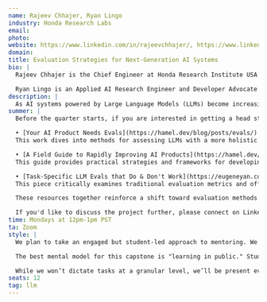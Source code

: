 ```yaml
---
name: Rajeev Chhajer, Ryan Lingo
industry: Honda Research Labs
email: 
photo: 
website: https://www.linkedin.com/in/rajeevchhajer/, https://www.linkedin.com/in/ryan-lingo/
domain: 
title: Evaluation Strategies for Next-Generation AI Systems
bio: |
  Rajeev Chhajer is the Chief Engineer at Honda Research Institute USA and leads the Software-defined Intelligence team at 99P Labs. He is a founding member of 99P Labs, a research initiative dedicated to developing sustainable technologies and innovative approaches to global challenges. His research focuses on smart city ecosystems, embedded systems, and connectivity to support sustainable and efficient mobility.

  Ryan Lingo is an Applied AI Research Engineer and Developer Advocate at 99P Labs. His work focuses on intelligent systems, with research interests in large language models, synthetic data, and applied machine learning. He has an academic background in philosophy and has held roles in data science and software engineering, with experience spanning academic research, industry, and early-stage startups.
description: |
  As AI systems powered by Large Language Models (LLMs) become increasingly pivotal in high-impact scenarios, conventional metrics such as accuracy on public datasets are no longer sufficient. This domain revolves around exploring more flexible, context-aware methodologies for evaluating system performance across diverse dimensions, including depth of reasoning, ethical alignment, user experience, and practical effectiveness. Students will investigate and prototype varied assessment methods in multiple use cases and data environments, potentially incorporating automated audits to ensure continuous model alignment with organizational norms. By designing scalable evaluation pipelines and adapting them to specific application areas, participants will work toward developing AI systems that are more transparent, responsive, and dependable in evolving real-world contexts.
summer: |
  Before the quarter starts, if you are interested in getting a head start, these three works offer advanced perspectives on evaluating large language models:

  • [Your AI Product Needs Evals](https://hamel.dev/blog/posts/evals/) by Hamel Husain  
  This work dives into methods for assessing LLMs with a more holistic lens—addressing performance from qualitative angles that go beyond standard metrics. It challenges us to think about aspects such as contextual coherence and adaptability.

  • [A Field Guide to Rapidly Improving AI Products](https://hamel.dev/blog/posts/field-guide/) by Hamel Husain  
  This guide provides practical strategies and frameworks for developing tailored evaluation pipelines. It emphasizes systematic, reproducible methods that capture nuanced performance characteristics and are well-suited for real-world scenarios.

  • [Task-Specific LLM Evals that Do & Don't Work](https://eugeneyan.com/writing/evals/) by Eugene Yan  
  This piece critically examines traditional evaluation metrics and offers alternative, context-sensitive approaches to measuring LLM performance. It highlights the importance of incorporating reasoning depth, fairness, and other ethical considerations into our testing frameworks.

  These resources together reinforce a shift toward evaluation methods that are context-aware, scalable, and aligned with the intricacies of modern language models. Focusing on these ideas will help you design and prototype robust evaluation pipelines that can address the evolving challenges in AI.

  If you'd like to discuss the project further, please connect on LinkedIn with Ryan Lingo; he would be happy to discuss further.
time: Mondays at 12pm-1pm PST
ta: Zoom
style: |
  We plan to take an engaged but student-led approach to mentoring. We'll work closely with the students throughout the project—meeting regularly, providing guidance, and being available for feedback and support. That said, we're looking for high-agency students who are excited to take ownership of their learning and direction.

  The best mental model for this capstone is "learning in public." Students will play an active role in shaping the plan and setting objectives. Rather than being given step-by-step instructions, they'll be encouraged to explore, make decisions, and figure out how to execute their ideas, with our mentorship to guide the way. We'll help them think critically, problem-solve, and communicate their process and outcomes clearly.

  While we won’t dictate tasks at a granular level, we’ll be present every week and ensure they have the support and structure they need to succeed.
seats: 12
tag: llm
---
```


